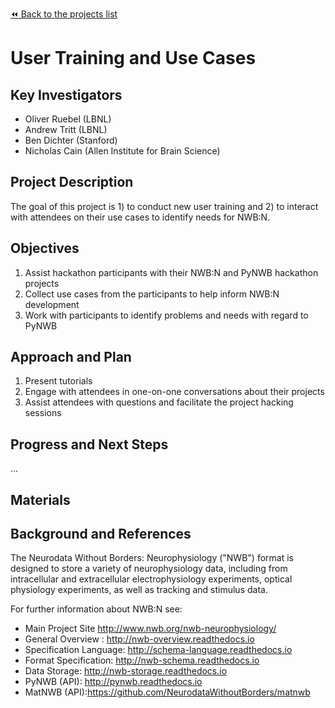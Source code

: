[:rewind: Back to the projects list](../../README.md#ProjectsList)

# User Training and Use Cases

## Key Investigators

- Oliver Ruebel (LBNL)
- Andrew Tritt (LBNL)
- Ben Dichter (Stanford)
- Nicholas Cain (Allen Institute for Brain Science)

## Project Description

The goal of this project is 1) to conduct new user training and 2) to interact with 
attendees on their use cases to identify needs for NWB:N.

## Objectives

<!-- Briefly describe the objectives of your project. What would you like to achive?-->

1. Assist hackathon participants with their NWB:N and PyNWB hackathon projects
2. Collect use cases from the participants to help inform NWB:N development
3. Work with participants to identify problems and needs with regard to PyNWB

## Approach and Plan

1. Present tutorials
1. Engage with attendees in one-on-one conversations about their projects
1. Assist attendees with questions and facilitate the project hacking sessions

## Progress and Next Steps

...

## Materials



## Background and References

The Neurodata Without Borders: Neurophysiology ("NWB") format is designed to store a 
variety of neurophysiology data, including from intracellular and extracellular 
electrophysiology experiments, optical physiology experiments, as well as tracking 
and stimulus data.

For further information about NWB:N see:

* Main Project Site http://www.nwb.org/nwb-neurophysiology/
* General Overview : http://nwb-overview.readthedocs.io
* Specification Language: http://schema-language.readthedocs.io
* Format Specification: http://nwb-schema.readthedocs.io
* Data Storage: http://nwb-storage.readthedocs.io
* PyNWB (API): http://pynwb.readthedocs.io
* MatNWB (API):https://github.com/NeurodataWithoutBorders/matnwb

